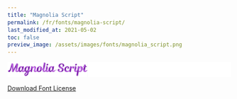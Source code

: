 ```yaml
---
title: "Magnolia Script"
permalink: /fr/fonts/magnolia-script/
last_modified_at: 2021-05-02
toc: false
preview_image: /assets/images/fonts/magnolia_script.png
---
```

![Baumans](/assets/images/fonts/magnolia_script.png)

[Download Font License](https://github.com/inkstitch/inkstitch/tree/main/fonts/magnolia_script/LICENSE)
